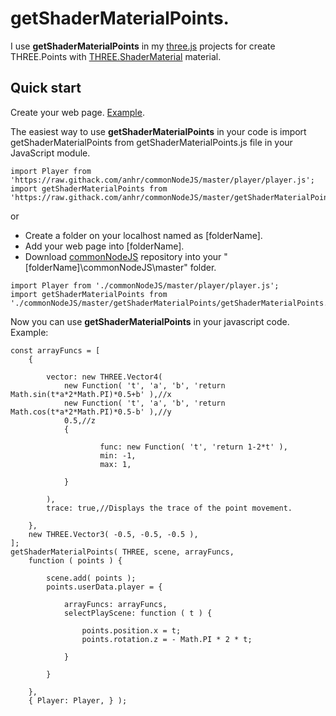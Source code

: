 # getShaderMaterialPoints.

I use <b>getShaderMaterialPoints</b> in my [three.js](https://threejs.org/) projects for create THREE.Points with [THREE.ShaderMaterial](https://threejs.org/docs/index.html#api/en/materials/ShaderMaterial) material.

## Quick start

Create your web page. [Example](https://threejs.org/docs/index.html#manual/en/introduction/Creating-a-scene).

The easiest way to use <b>getShaderMaterialPoints</b> in your code is import getShaderMaterialPoints from getShaderMaterialPoints.js file in your JavaScript module.
```
import Player from 'https://raw.githack.com/anhr/commonNodeJS/master/player/player.js';
import getShaderMaterialPoints from 'https://raw.githack.com/anhr/commonNodeJS/master/getShaderMaterialPoints/getShaderMaterialPoints.js';
```
or
* Create a folder on your localhost named as [folderName].
* Add your web page into [folderName].
* Download [commonNodeJS](https://github.com/anhr/commonNodeJS) repository into your "[folderName]\commonNodeJS\master" folder.
```
import Player from './commonNodeJS/master/player/player.js';
import getShaderMaterialPoints from './commonNodeJS/master/getShaderMaterialPoints/getShaderMaterialPoints.js';
```
Now you can use <b>getShaderMaterialPoints</b> in your javascript code. Example:
```
const arrayFuncs = [
	{

		vector: new THREE.Vector4( 
			new Function( 't', 'a', 'b', 'return Math.sin(t*a*2*Math.PI)*0.5+b' ),//x
			new Function( 't', 'a', 'b', 'return Math.cos(t*a*2*Math.PI)*0.5-b' ),//y
			0.5,//z
			{

					func: new Function( 't', 'return 1-2*t' ),
					min: -1,
					max: 1,

			}

		),
		trace: true,//Displays the trace of the point movement.

	},
	new THREE.Vector3( -0.5, -0.5, -0.5 ),
];
getShaderMaterialPoints( THREE, scene, arrayFuncs,
	function ( points ) {

		scene.add( points );
		points.userData.player = {

			arrayFuncs: arrayFuncs,
			selectPlayScene: function ( t ) {

				points.position.x = t;
				points.rotation.z = - Math.PI * 2 * t;

			}

		}

	},
	{ Player: Player, } );
```

